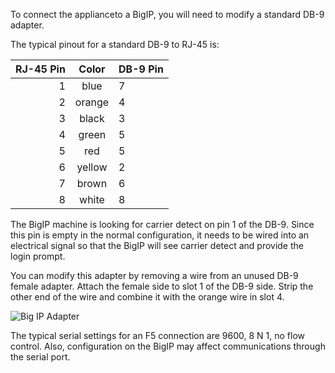 To connect the applianceto a BigIP, you will need to modify a standard DB-9 adapter.

The typical pinout for a standard DB-9 to RJ-45 is:

|RJ-45 Pin|Color|DB-9 Pin|
|---:|:--:|:---|
|  1|	  blue|	  7|
|  2|	  orange|  4|
|  3|	  black|	  3|
|  4|	  green|	  5|
|  5|	  red|	  5|
|  6|	  yellow|	  2|
|  7|	  brown|	  6|
|  8|	  white|	  8|
 

The BigIP machine is looking for carrier detect on pin 1 of the DB-9. Since this pin is empty in the normal configuration, it needs to be wired into an electrical signal so that the BigIP will see carrier detect and provide the login prompt.

You can modify this adapter by removing a wire from an unused DB-9 female adapter.  Attach the female side to slot 1 of the DB-9 side.  Strip the other end of the wire and combine it with the orange wire in slot 4.

![Big IP Adapter](http://uplogix.com/support/docs/img/kb-lm/f5-big-ip.jpg)

The typical serial settings for an F5 connection are 9600, 8 N 1, no flow control.  Also, configuration on the BigIP may affect communications through the serial port.